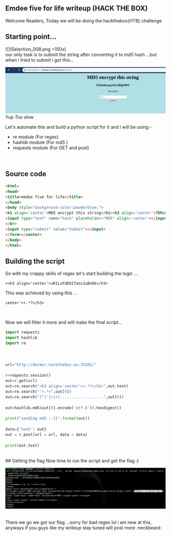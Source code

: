 ## Emdee five for life writeup (HACK THE BOX)

Welcome Readers, Today we will be doing the hackthebox(HTB) challenge 

## Starting point...

![](Selection_008.png =150x)
<br/>
our only task is to submit the string  after converting it to md5 hash ...but when i tried to submit i got this...

![](Selection_009.png)
<br/>
Yup *Too slow*

Let's automate this and build a python script for it and i will be using:-
  - re module       (For regex)
  - hashlib module  (For md5 )
  - requests module (For GET and post)
  
<br/>

## Source code

```html
<html>
<head>
<title>emdee five for life</title>
</head>
<body style="background-color:powderblue;">
<h1 align='center'>MD5 encrypt this string</h1><h3 align='center'>fDRusAk7w752Hy5b5iNx</h3><p align='center'>HTB{N1c3_ScrIpt1nG_B0i!}</p><center><form action="" method="post">
<input type="text" name="hash" placeholder="MD5" align='center'></input>
</br>
<input type="submit" value="Submit"></input>
</form></center>
</body>
</html>
```
## Building the script

So with my crappy skills of regex let's start building the logic ...<br/>

```
><h3 align='center'>sR1LvFdED1Toos1uBn6k</h3>
```
This was achieved by using this ...
```
center'>+.*?</h3>
```
<br/>

Now we will filter it more and will make the final script...
<br/>
```python
import requests
import hashlib
import re



url="http://docker.hackthebox.eu:33205/"

r=requests.session()
out=r.get(url)
out=re.search("<h3 align='center'>+.*?</h3>",out.text)
out=re.search("'>.*<",out[0])
out=re.search("[^|'|>|<]...................",out[0])

out=hashlib.md5(out[0].encode('utf-8')).hexdigest()

print("sending md5 :-{}".format(out))

data={'hash': out}
out = r.post(url = url, data = data)

print(out.text)
```
<br/>
## Getting the flag 
Now time to run the script and get the flag :)

![](Selection_010.png)

<br/>
There we go we got our flag ...sorry for bad regex lol i am new at this, anyways if you guys like my writeup stay tuned will post more :neckbeard:
